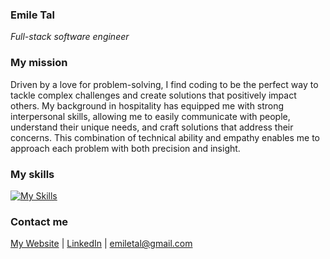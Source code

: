 ### Emile Tal
*Full-stack software engineer*

### My mission
Driven by a love for problem-solving, I find coding to be the perfect way to tackle complex challenges and create solutions that positively impact others. My background in hospitality has equipped me with strong interpersonal skills, allowing me to easily communicate  with people, understand their unique needs, and craft solutions that address their concerns. This combination of technical ability and empathy enables me to approach each problem with both precision and insight.

### My skills
[![My Skills](https://skillicons.dev/icons?i=html,css,sass,js,ts,react,nodejs,express,python,mysql,netlify,heroku,github,git)](https://skillicons.dev)

### Contact me
[My Website](https://emiletal.com) |
[LinkedIn](https://www.linkedin.com/in/emile-tal) |
emiletal@gmail.com
